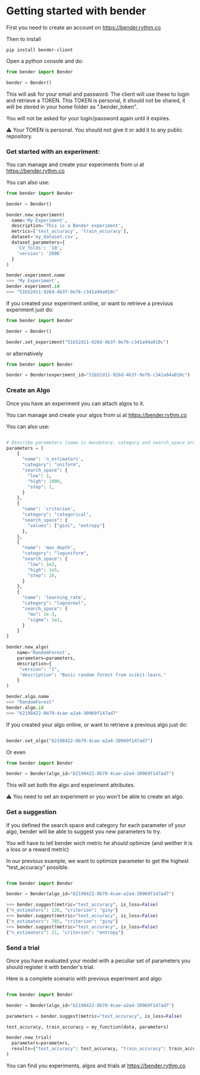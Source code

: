 # Getting started with bender

First you need to create an account on https://bender.rythm.co

Then to install

```
pip install bender-client
```

Open a python console and do:

```python
from bender import Bender

bender = Bender()
```

This will ask for your email and password. The client will use these to login and retrieve a TOKEN.
This TOKEN is personal, it should not be shared, it will be stored in your home folder as
".bender_token".

You will not be asked for your login/password again until it expires.

:warning: Your TOKEN is personal. You should not give it or add it to any public repository.


### Get started with an experiment:

You can manage and create your experiments from ui at https://bender.rythm.co

You can also use:

```python
from bender import Bender

bender = Bender()

bender.new_experiment(
  name='My Experiment',
  description='This is a Bender experiment',
  metrics=['test_accuracy', 'train_accuracy'],
  dataset='my_dataset.csv',
  dataset_parameters={
    'CV_folds': '10',
    'version': '2006'
  }
)

bender.experiment.name
>>> 'My Experiment',
bender.experiment.id
>>> "51b52d11-926d-4b3f-9e76-c341a94a010c"
```

If you created your experiment online, or want to retrieve a previous experiment just do:

```python
from bender import Bender

bender = Bender()

bender.set_experiment("51b52d11-926d-4b3f-9e76-c341a94a010c")
```

or alternatively

```python
from bender import Bender

bender = Bender(experiment_id="51b52d11-926d-4b3f-9e76-c341a94a010c")
```

### Create an Algo

Once you have an experiment you can attach algos to it.

You can manage and create your algos from ui at https://bender.rythm.co

You can also use:

```python

# Describe parameters (name is mandatory, category and search_space are optional)
parameters = [
    {
      "name": 'n_estimators',
      "category": "uniform",
      "search_space": {
        "low": 1,
        "high": 1000,
        "step": 1,
      }
    },
    {
      "name": 'criterion',
      "category": "categorical",
      "search_space": {
        "values": ["gini", "entropy"]
      },
    },
    {
      "name": 'max_depth',
      "category": "loguniform",
      "search_space": {
        "low": 1e2,
        "high": 1e5,
        "step": 10,
      }
    },
    {
      "name": 'learning_rate',
      "category": "lognormal",
      "search_space": {
        "mu": 1e-3,
        "sigma": 1e1,
      }
    }
]

bender.new_algo(
    name='RandomForest',
    parameters=parameters,
    description={
     "version": "1",
     "description": "Basic random forest from scikit-learn."
    }
)

bender.algo.name
>>> "RandomForest"
bender.algo.id
>>> "62198422-0b79-4cae-a2a4-30969f147ad7"
```

If you created your algo online, or want to retrieve a previous algo just do:


```python

bender.set_algo("62198422-0b79-4cae-a2a4-30969f147ad7")
```

Or even

```python
from bender import Bender

bender = Bender(algo_id="62198422-0b79-4cae-a2a4-30969f147ad7")
```

This will set both the algo and experiment attributes.

:warning: You need to set an experiment or you won't be able to create an algo.

### Get a suggestion

If you defined the search space and category for each parameter of your algo, bender will be able to suggest you new parameters to try.

You will have to tell bender wich metric he should optimize (and weither it is a loss or a 
reward metric)

In our previous example, we want to optimize parameter to get the highest "test_accuracy" possible.

```python

from bender import Bender

bender = Bender(algo_id="62198422-0b79-4cae-a2a4-30969f147ad7")

>>> bender.suggest(metric="test_accuracy", is_loss=False)
{"n_estimators": 126, "criterion": "giny"}
>>> bender.suggest(metric="test_accuracy", is_loss=False)
{"n_estimators": 785, "criterion": "giny"}
>>> bender.suggest(metric="test_accuracy", is_loss=False)
{"n_estimators": 21, "criterion": "entropy"}

```


### Send a trial

Once you have evaluated your model with a peculiar set of parameters you should register it
with bender's trial.

Here is a complete scenario with previous experiment and algo:

```python

from bender import Bender

bender = Bender(algo_id="62198422-0b79-4cae-a2a4-30969f147ad7")

parameters = bender.suggest(metric="test_accuracy", is_loss=False)

test_accuracy, train_accuracy = my_function(data, parameters)

bender.new_trial(
  parameters=parameters,
  results={"test_accuracy": test_accuracy, "train_accuracy": train_accuracy}
)

```

You can find you experiments, algos and trials at https://bender.rythm.co
